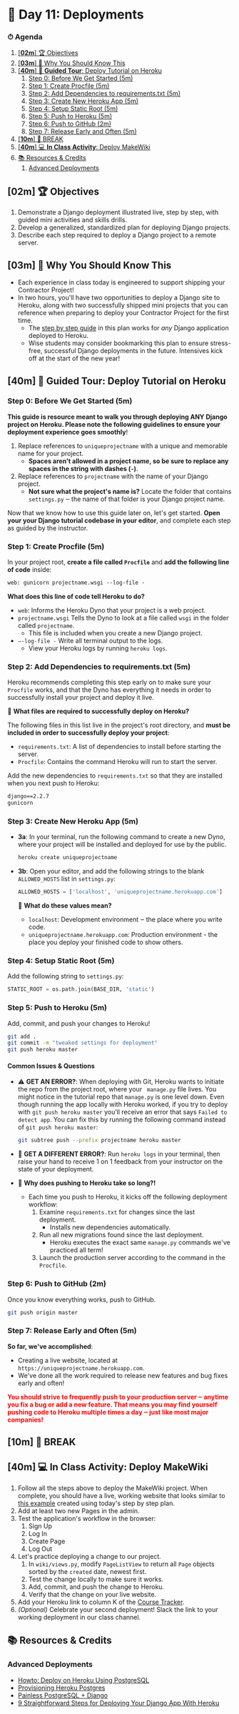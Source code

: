 # 📜 Day 11: Deployments

### ⏱ Agenda

1. [[**02m**] 🏆 Objectives](#02m--objectives)
2. [[**03m**] 🤔 Why You Should Know This](#03m--why-you-should-know-this)
3. [[**40m**] 📖 **Guided Tour**: Deploy Tutorial on Heroku](#40m--guided-tour-deploy-tutorial-on-heroku)
   1. [Step 0: Before We Get Started (5m)](#step-0-before-we-get-started-5m)
   2. [Step 1: Create Procfile (5m)](#step-1-create-procfile-5m)
   3. [Step 2: Add Dependencies to requirements.txt (5m)](#step-2-add-dependencies-to-requirementstxt-5m)
   4. [Step 3: Create New Heroku App (5m)](#step-3-create-new-heroku-app-5m)
   5. [Step 4: Setup Static Root (5m)](#step-4-setup-static-root-5m)
   6. [Step 5: Push to Heroku (5m)](#step-5-push-to-heroku-5m)
   7. [Step 6: Push to GitHub (2m)](#step-6-push-to-github-2m)
   8. [Step 7: Release Early and Often (5m)](#step-7-release-early-and-often-5m)
4. [[**10m**] 🌴 BREAK](#10m--break)
5. [[**40m**] 💻 **In Class Activity**: Deploy MakeWiki](#40m--in-class-activity-deploy-makewiki)
6. [📚 Resources & Credits](#-resources--credits)
   1. [Advanced Deployments](#advanced-deployments)

## [**02m**] 🏆 Objectives

1. Demonstrate a Django deployment illustrated live, step by step, with guided mini activities and skills drills.
2. Develop a generalized, standardized plan for deploying Django projects.
3. Describe each step required to deploy a Django project to a remote server.

## [**03m**] 🤔 Why You Should Know This

- Each experience in class today is engineered to support shipping your Contractor Project!
- In two hours, you'll have two opportunities to deploy a Django site to Heroku, along with two successfully shipped mini projects that you can reference when preparing to deploy your Contractor Project for the first time.
    - The [step by step guide](#60m--guided-tour-deploy-tutorial-on-heroku) in this plan works for _any_ Django application deployed to Heroku.
    - Wise students may consider bookmarking this plan to ensure stress-free, successful Django deployments in the future. Intensives kick off at the start of the new year!

## [**40m**] 📖 **Guided Tour**: Deploy Tutorial on Heroku

### Step 0: Before We Get Started (5m)

**This guide is resource meant to walk you through deploying ANY Django project on Heroku. Please note the following guidelines to ensure your deployment experience goes smoothly**!

1. Replace references to `uniqueprojectname` with a unique and memorable name for your project.
     - **Spaces aren't allowed in a project name, so be sure to replace any spaces in the string with dashes (`-`)**.
2. Replace references to `projectname` with the name of your Django project.
     - **Not sure what the project's name is?** Locate the folder that contains `settings.py` ‒ the name of that folder is your Django project name.

Now that we know how to use this guide later on, let's get started. **Open your your Django tutorial codebase in your editor**, and complete each step as guided by the instructor.

### Step 1: Create Procfile (5m)

In your project root, **create a file called `Procfile`** and **add the following line of code** inside:

```txt
web: gunicorn projectname.wsgi --log-file -
```

**What does this line of code tell Heroku to do?**
- `web`: Informs the Heroku Dyno that your project is a web project.
- `projectname.wsgi` Tells the Dyno to look at a file called `wsgi` in the folder called `projectname`.
    - This file is included when you create a new Django project.
- `—-log-file -` Write all terminal output to the logs.
    - View your Heroku logs by running `heroku logs`.

### Step 2: Add Dependencies to requirements.txt (5m)

Heroku recommends completing this step early on to make sure your `Procfile` works, and that the Dyno has everything it needs in order to successfully install your project and deploy it live.

🤔 **What files are required to successfully deploy on Heroku?**

The following files in this list live in the project's root directory, and **must be included in order to successfully deploy your project**:

- `requirements.txt`: A list of dependencies to install before starting the server.
- `Procfile`: Contains the command Heroku will run to start the server.

Add the new dependencies to `requirements.txt` so that they are installed when you next push to Heroku:

```txt
django==2.2.7
gunicorn
```

### Step 3: Create New Heroku App (5m)

- **3a**: In your terminal, run the following command to create a new Dyno, where your project will be installed and deployed for use by the public.

    ```bash
    heroku create uniqueprojectname
    ```

- **3b**: Open your editor, and add the following strings to the blank `ALLOWED_HOSTS` list in `settings.py`:

    ```python
    ALLOWED_HOSTS = ['localhost', 'uniqueprojectname.herokuapp.com']
    ```

    🤔 **What do these values mean?**
    - `localhost`: Development environment ‒ the place where you write code.
    - `uniqueprojectname.herokuapp.com`: Production environment - the place you deploy your finished code to show others.

### Step 4: Setup Static Root (5m)

Add the following string to `settings.py`:

```python
STATIC_ROOT = os.path.join(BASE_DIR, 'static')
```

### Step 5: Push to Heroku (5m)

Add, commit, and push your changes to Heroku!

```bash
git add .
git commit -m "tweaked settings for deployment"
git push heroku master
```

#### Common Issues & Questions

- ⚠️ **GET AN ERROR?**: When deploying with Git, Heroku wants to initiate the repo from the project root, where your ` manage.py`  file lives. You might notice in the tutorial repo that `manage.py` is one level down. Even though running the app locally with Heroku worked, if you try to deploy with `git push heroku master` you’ll receive an error that says `Failed to detect app`. You can fix this by running the following command instead of `git push heroku master`:

    ```bash
    git subtree push --prefix projectname heroku master
    ```

- 🛑 **GET A DIFFERENT ERROR?**: Run `heroku logs` in your terminal, then raise your hand to receive 1 on 1 feedback from your instructor on the state of your deployment.
- 🤔 **Why does pushing to Heroku take so long?!**
  - Each time you push to Heroku, it kicks off the following deployment workflow:
    1. Examine `requirements.txt` for changes since the last deployment.
          - Installs new dependencies automatically.
    2. Run all new migrations found since the last deployment.
          - Heroku executes the exact same `manage.py` commands we've practiced all term!
    3. Launch the production server according to the command in the `Procfile`.

### Step 6: Push to GitHub (2m)

Once you know everything works, push to GitHub.

```bash
git push origin master
```

### Step 7: Release Early and Often (5m)

**So far, we've accomplished**:

- Creating a live website, located at `https://uniqueprojectname.herokuapp.com`.
- We've done all the work required to release new features and bug fixes early and often!

<p style="color:red; font-weight: bold;">You should strive to frequently push to your production server ‒ anytime you fix a bug or add a new feature. That means you may find yourself pushing code to Heroku multiple times a day ‒ just like most major companies!</p>

## [**10m**] 🌴 BREAK

## [**40m**] 💻 **In Class Activity**: Deploy MakeWiki

1. Follow all the steps above to deploy the MakeWiki project. When complete, you should have a live, working website that looks similar to [this example](https://makewiki-dani-test.herokuapp.com) created using today's step by step plan.
2. Add at least two new Pages in the admin.
3. Test the application's workflow in the browser:
   1. Sign Up
   2. Log In
   3. Create Page
   4. Log Out
4. Let's practice deploying a change to our project.
      1. In `wiki/views.py`, modify `PageListView` to return all `Page` objects sorted by the `created` date, newest first.
      2. Test the change locally to make sure it works.
      3. Add, commit, and push the change to Heroku.
      4. Verify that the change on your live website.
5. Add your Heroku link to column K of the [Course Tracker](https://docs.google.com/spreadsheets/d/1lqgLdtLawKbIfsHinBktLNc2i_Axtmex6oHOsmlkCXg/edit#gid=1530489478&range=K:K).
6. _(Optional)_ Celebrate your second deployment! Slack the link to your working deployment in our class channel.

## 📚 Resources & Credits

### Advanced Deployments

- [Howto: Deploy on Heroku Using PostgreSQL](./Lessons/HowTo-DeployWithPostgres.md)
- [Provisioning Heroku Postgres](https://devcenter.heroku.com/articles/heroku-postgresql#provisioning-heroku-postgres)
- [Painless PostgreSQL + Django](https://medium.com/agatha-codes/painless-postgresql-django-d4f03364989)
- [9 Straightforward Steps for Deploying Your Django App With Heroku](https://medium.com/agatha-codes/9-straightforward-steps-for-deploying-your-django-app-with-heroku-82b952652fb4)
